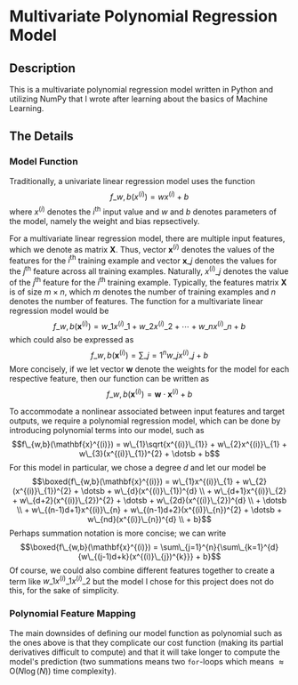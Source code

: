 # Multivariate Polynomial Regression Model

## Description

This is a multivariate polynomial regression model written in Python and utilizing NumPy that I wrote after learning about the basics of Machine Learning.

## The Details

### Model Function

Traditionally, a univariate linear regression model uses the function $$f\_{w,b}(x^{(i)}) = wx^{(i)} + b$$ where $x^{(i)}$ denotes the $i^{\text{th}}$ input value and $w$ and $b$ denotes parameters of the model, namely the weight and bias repsectively.

For a multivariate linear regression model, there are multiple input features, which we denote as matrix $\mathbf{X}$. Thus, vector $\mathbf{x}^{(i)}$ denotes the values of the features for the $i^{\text{th}}$ training example and vector $\mathbf{x}\_{j}$ denotes the values for the $j^{\text{th}}$ feature across all training examples. Naturally, $x^{(i)}\_{j}$ denotes the value of the $j^{\text{th}}$ feature for the $i^{\text{th}}$ training example. Typically, the features matrix $\mathbf{X}$ is of size $m \times n$, which $m$ denotes the number of training examples and $n$ denotes the number of features. The function for a multivariate linear regression model would be $$f\_{w,b}(\mathbf{x}^{(i)}) = w\_{1}x^{(i)}\_{1} + w\_{2}x^{(i)}\_{2}+ \dotsb + w\_{n}x^{(i)}\_{n} + b$$ which could also be expressed as $$f\_{w,b}(\mathbf{x}^{(i)}) = \sum\_{j=1}^{n}{w\_{j}x^{(i)}\_{j}} + b$$ More concisely, if we let vector $\mathbf{w}$ denote the weights for the model for each respective feature, then our function can be written as $$f\_{w,b}(\mathbf{x}^{(i)}) = \mathbf{w} \cdot \mathbf{x}^{(i)} + b$$

To accommodate a nonlinear associated between input features and target outputs, we require a polynomial regression model, which can be done by introducing polynomial terms into our model, such as $$f\_{w,b}(\mathbf{x}^{(i)}) = w\_{1}\sqrt{x^{(i)}\_{1}} + w\_{2}x^{(i)}\_{1} + w\_{3}(x^{(i)}\_{1})^{2} + \dotsb + b$$ For this model in particular, we chose a degree $d$ and let our model be $$\boxed{f\_{w,b}(\mathbf{x}^{(i)}) = w\_{1}x^{(i)}\_{1} + w\_{2}(x^{(i)}\_{1})^{2} + \dotsb + w\_{d}(x^{(i)}\_{1})^{d} \\ + w\_{d+1}x^{(i)}\_{2} + w\_{d+2}(x^{(i)}\_{2})^{2} + \dotsb + w\_{2d}(x^{(i)}\_{2})^{d} \\ + \dotsb \\ + w\_{(n-1)d+1}x^{(i)}\_{n} + w\_{(n-1)d+2}(x^{(i)}\_{n})^{2} + \dotsb + w\_{nd}(x^{(i)}\_{n})^{d} \\ + b}$$ Perhaps summation notation is more concise; we can write $$\boxed{f\_{w,b}(\mathbf{x}^{(i)}) = \sum\_{j=1}^{n}{\sum\_{k=1}^{d}{w\_{(j-1)d+k}(x^{(i)}\_{j})^{k}}} + b}$$ Of course, we could also combine different features together to create a term like $w\_{1}x^{(i)}\_{1}x^{(i)}\_{2}$ but the model I chose for this project does not do this, for the sake of simplicity.

### Polynomial Feature Mapping

The main downsides of defining our model function as polynomial such as the ones above is that they complicate our cost function (making its partial derivatives difficult to compute) and that it will take longer to compute the model's prediction (two summations means two `for`-loops which means $\approx \text{O}(N\log(N))$ time complexity).
